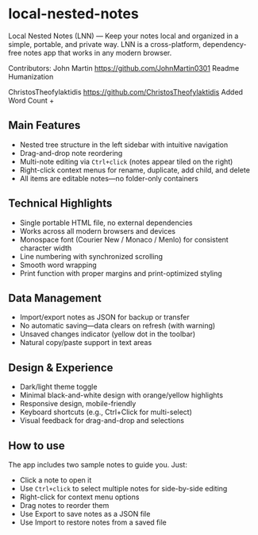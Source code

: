 # local-nested-notes
Local Nested Notes (LNN) — Keep your notes local and organized in a simple, portable, and private way. LNN is a cross-platform, dependency-free notes app that works in any modern browser.

Contributors:
John Martin
https://github.com/JohnMartin0301
Readme Humanization

ChristosTheofylaktidis
https://github.com/ChristosTheofylaktidis
Added Word Count +

## Main Features

* Nested tree structure in the left sidebar with intuitive navigation
* Drag-and-drop note reordering
* Multi-note editing via `Ctrl+click` (notes appear tiled on the right)
* Right-click context menus for rename, duplicate, add child, and delete
* All items are editable notes—no folder-only containers

## Technical Highlights

* Single portable HTML file, no external dependencies
* Works across all modern browsers and devices
* Monospace font (Courier New / Monaco / Menlo) for consistent character width
* Line numbering with synchronized scrolling
* Smooth word wrapping
* Print function with proper margins and print-optimized styling

## Data Management

* Import/export notes as JSON for backup or transfer
* No automatic saving—data clears on refresh (with warning)
* Unsaved changes indicator (yellow dot in the toolbar)
* Natural copy/paste support in text areas

## Design & Experience

* Dark/light theme toggle
* Minimal black-and-white design with orange/yellow highlights
* Responsive design, mobile-friendly
* Keyboard shortcuts (e.g., Ctrl+Click for multi-select)
* Visual feedback for drag-and-drop and selections

## How to use

The app includes two sample notes to guide you. Just:

* Click a note to open it
* Use `Ctrl+click` to select multiple notes for side-by-side editing
* Right-click for context menu options
* Drag notes to reorder them
* Use Export to save notes as a JSON file
* Use Import to restore notes from a saved file
